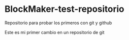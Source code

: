 # BlockMaker-test-repositorio
Repositorio para probar los primeros con git y github

Este es mi primer cambio en un repositorio de git
